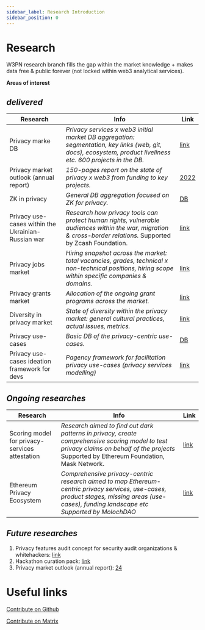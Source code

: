 ```yaml
---
sidebar_label: Research Introduction
sidebar_position: 0
---
```


# Research

W3PN research branch fills the gap within the market knowledge + makes data free & public forever (not locked within web3 analytical services).

**Areas of interest**

## _delivered_

| Research | Info | Link |
| ------------- | ------------- | ------------- |
| Privacy marke DB | _Privacy services x web3 initial market DB aggregation: segmentation, key links (web, git, docs), ecosystem, product liveliness etc. 600 projects in the DB._ | [link](https://github.com/web3privacy/web3privacy) |
| Privacy market outlook (annual report) | _150-pages report on the state of privacy x web3 from funding to key projects._ | [2022](https://github.com/web3privacy/web3privacy/tree/main/Market%20overview) |
|  ZK in privacy | _General DB aggregation focused on ZK for privacy._ |  [DB](https://github.com/web3privacy/web3privacy/tree/main/ZKprivacylandscape) |
| Privacy use-cases within the Ukrainian-Russian war | _Research how privacy tools can protect human rights, vulnerable audiences within the war, migration & cross-border relations._ Supported by Zcash Foundation. | [link](https://forum.zcashcommunity.com/t/privacy-services-from-zcash-to-status-usage-within-the-ukrainian-russian-war-research/43940?u=aquietinvestor) |
| Privacy jobs market | _Hiring snapshot across the market: total vacancies, grades, technical x non-technical positions, hiring scope within specific companies & domains._ | [link](https://docs.google.com/spreadsheets/d/1dN6bIWyOh01Dl-y1iZh-1TASZxKUefD098BUALcnUb8/edit?usp=sharing) |
| Privacy grants market | _Allocation of the ongoing grant programs across the market._ | [link](https://docs.google.com/spreadsheets/d/1dN6bIWyOh01Dl-y1iZh-1TASZxKUefD098BUALcnUb8/edit?usp=sharing) |
| Diversity in privacy market | _State of diversity within the privacy market: general cultural practices, actual issues, metrics._ | [link](https://medium.com/@Svyazniy/diversity-in-the-web3-privacy-market-outlook-1a7ccefc872) |
| Privacy use-cases | _Basic DB of the privacy-centric use-cases._ | [DB](https://github.com/Msiusko/web3privacy/blob/main/Use-cases.md) |
| Privacy use-cases ideation framework for devs | _Pagency framework for facilitation privacy use-cases (privacy services modelling)_ | [link](https://github.com/web3privacy/web3privacy/tree/main/Pagency) |

## _Ongoing researches_
| Research | Info | Link |
| ------------- | ------------- | ------------- |
| Scoring model for privacy-services attestation | _Research aimed to find out dark patterns in privacy, create comprehensive scoring model to test privacy claims on behalf of the projects_ Supported by Ethereum Foundation, Mask Network. | [link](https://github.com/web3privacy/explorer/blob/main/Research.md#scoring-model) |
| Ethereum Privacy Ecosystem | _Comprehensive privacy-centric research aimed to map Ethereum-centric privacy services, use-cases, product stages, missing areas (use-cases), funding landscape etc_ _Supported by MolochDAO_ | [link](https://docs.web3privacy.info/research/ethereum-privacy-ecosystem) |

## _Future researches_
1. Privacy features audit concept for security audit organizations & whitehackers: [link](https://github.com/orgs/web3privacy/projects/11/views/1?pane=issue&itemId=54620227)
2. Hackathon curation pack: [link](https://github.com/orgs/web3privacy/projects/11/views/1?pane=issue&itemId=54409761)
3. Privacy market outlook (annual report): [24](https://github.com/orgs/web3privacy/projects/11/views/1?pane=issue&itemId=54411368)

# Useful links
[Contribute on Github](https://github.com/orgs/web3privacy/projects/11/views/1)

[Contribute on Matrix](https://matrix.to/#/#web3privacy:matrix.org)
